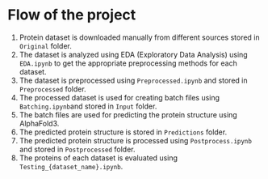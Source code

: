 # Flow of the project

1. Protein dataset is downloaded manually from different sources stored in `Original` folder.
2. The dataset is analyzed using EDA (Exploratory Data Analysis) using `EDA.ipynb` to get the appropriate preprocessing methods for each dataset.
3. The dataset is preprocessed using `Preprocessed.ipynb` and stored in `Preprocessed` folder.
4. The processed dataset is used for creating batch files using `Batching.ipynb`and stored in `Input` folder.
5. The batch files are used for predicting the protein structure using AlphaFold3.
6. The predicted protein structure is stored in `Predictions` folder.
7. The predicted protein structure is processed using `Postprocess.ipynb` and stored in `Postprocessed` folder.
8. The proteins of each dataset is evaluated using `Testing_{dataset_name}.ipynb`.
